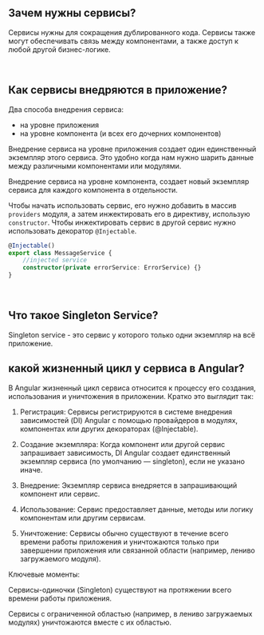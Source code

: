 ## <a name="use-case"></a>Зачем нужны сервисы?

Сервисы нужны для сокращения дублированного кода.
Сервисы также могут обеспечивать связь между компонентами, а также доступ к любой другой бизнес-логике.

<br/>

## <a name="injected"></a>Как сервисы внедряются в приложение?

Два способа внедрения сервиса:

- на уровне приложения
- на уровне компонента (и всех его дочерних компонентов)

Внедрение сервиса на уровне приложения создает один единственный экземпляр этого сервиса. Это удобно когда нам нужно шарить данные между различными компонентами или модулями.

Внедрение сервиса на уровне компонента, создает новый экземпляр сервиса для каждого компонента в отдельности.

Чтобы начать использовать сервис, его нужно добавить в массив `providers` модуля, а затем инжектировать его в директиву, использую `constructor`. Чтобы инжектировать сервис в другой сервис нужно использовать декоратор `@Injectable`.

```typescript
@Injectable()
export class MessageService {
	//injected service
	constructor(private errorService: ErrorService) {}
}
```

<br/>

## <a name="singleton"></a>Что такое Singleton Service?

Singleton service - это сервис у которого только одни экземпляр на всё приложение.

## <a name="service-lifecycle"></a>какой жизненный цикл у сервиса в Angular?

В Angular жизненный цикл сервиса относится к процессу его создания, использования и уничтожения в приложении. Кратко это выглядит так:

1. Регистрация: Сервисы регистрируются в системе внедрения зависимостей (DI) Angular с помощью провайдеров в модулях, компонентах или других декораторах (@Injectable).


2. Создание экземпляра: Когда компонент или другой сервис запрашивает зависимость, DI Angular создает единственный экземпляр сервиса (по умолчанию — singleton), если не указано иначе.


3. Внедрение: Экземпляр сервиса внедряется в запрашивающий компонент или сервис.


4. Использование: Сервис предоставляет данные, методы или логику компонентам или другим сервисам.


5. Уничтожение: Сервисы обычно существуют в течение всего времени работы приложения и уничтожаются только при завершении приложения или связанной области (например, лениво загружаемого модуля).



Ключевые моменты:

Сервисы-одиночки (Singleton) существуют на протяжении всего времени работы приложения.

Сервисы с ограниченной областью (например, в лениво загружаемых модулях) уничтожаются вместе с их областью.

